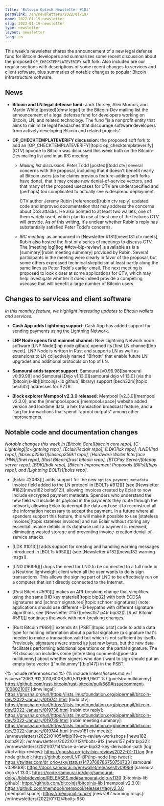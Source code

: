 ```yaml
---
title: 'Bitcoin Optech Newsletter #183'
permalink: /en/newsletters/2022/01/19/
name: 2022-01-19-newsletter
slug: 2022-01-19-newsletter
type: newsletter
layout: newsletter
lang: en
---
```

This week's newsletter shares the announcement of a new legal defense
fund for Bitcoin developers and summarizes some recent discussion about
the proposed `OP_CHECKTEMPLATEVERIFY` soft fork.  Also included are our
regular sections with descriptions of some recent changes to services
and client software, plus summaries of notable changes to popular
Bitcoin infrastructure software.

## News

- **Bitcoin and LN legal defense fund:** Jack Dorsey, Alex Morcos, and
  Martin White [posted][dmw legal] to the Bitcoin-Dev mailing list the
  announcement of a legal defense fund for developers working on Bitcoin,
  LN, and related technology.  The fund "is a nonprofit entity that aims
  to minimize legal headaches that discourage software developers from
  actively developing Bitcoin and related projects".

- **OP_CHECKTEMPLATEVERIFY discussion:** the proposed soft fork to add
  an [OP_CHECKTEMPLATEVERIFY][topic op_checktemplateverify] (CTV) opcode
  to Bitcoin was discussed this week both on the Bitcoin-Dev mailing
  list and in an IRC meeting.

  - *Mailing list discussion:* Peter Todd [posted][todd ctv] several
    concerns with the proposal, including that it doesn't benefit
    nearly all Bitcoin users (as he claims previous feature-adding
    soft forks have done), that it may create new denial-of-service
    vectors, and that many of the proposed usecases for CTV are
    underspecified and (perhaps) too complicated to actually see
    widespread deployment.

    CTV author Jeremy Rubin [referenced][rubin ctv reply] updated
    code and improved documentation that may address the concerns
    about DoS attacks.  He also pointed to at least two wallets, one
    of them widely used, which plan to use at least one of the
    features CTV will provide.  As of this writing, it's unclear
    whether Rubin's reply has substantially satisfied Peter Todd's
    concerns.

  - *IRC meeting:* as announced in [Newsletter #181][news181 ctv
    meets], Rubin also hosted the first of a series of meetings to
    discuss CTV.  The [meeting log][log ##ctv-bip-review] is available
    as is a [summary][rubin meeting summary] provided by Rubin.
    Several participants in the meeting were clearly in favor of the
    proposal, but some others expressed technical skepticism at least
    partly along the same lines as Peter Todd's earlier email.  The
    next meeting is proposed to look closer at some applications for
    CTV, which may help investigate whether it does indeed provide a
    compelling usecase that will benefit a large number of Bitcoin
    users.

## Changes to services and client software

*In this monthly feature, we highlight interesting updates to Bitcoin
wallets and services.*

- **Cash App adds Lightning support:**
  Cash App has added support for sending payments using the Lightning Network.

- **LNP Node opens first mainnet channel:**
  New Lightning Network node software [LNP Node][lnp node github] opened its [first LN channel][lnp tweet].
  LNP Node is written in Rust and supports LN as well as extensions to LN
  collectively named "Bifrost" that enable future LN upgrades and additional
  protocols on top of LN.

- **Samourai adds taproot support:**
  Samourai [v0.99.98][samourai v0.99.98] and Samourai [Dojo v1.13.0][samourai dojo v1.13.0]
  (via the [bitcoinjs-lib][bitcoinjs-lib github] library) support [bech32m][topic bech32] addresses for P2TR.

- **Block explorer Mempool v2.3.0 released:**
  Mempool [v2.3.0][mempool v2.3.0], and the [mempool.space][mempool.space]
  website added version and locktime data, a hex transaction broadcast feature,
  and a "tag for transactions that spend Taproot outputs" among other improvements.

## Notable code and documentation changes

*Notable changes this week in [Bitcoin Core][bitcoin core repo],
[C-Lightning][c-lightning repo], [Eclair][eclair repo], [LDK][ldk repo],
[LND][lnd repo], [libsecp256k1][libsecp256k1 repo], [Hardware Wallet
Interface (HWI)][hwi repo], [Rust Bitcoin][rust bitcoin repo], [BTCPay
Server][btcpay server repo], [BDK][bdk repo], [Bitcoin Improvement
Proposals (BIPs)][bips repo], and [Lightning BOLTs][bolts repo].*

- [Eclair #2063][] adds support for the new `option_payment_metadata`
  invoice field added to the LN protocol in [BOLTs #912][] (see
  [Newsletter #182][news182 bolts912]), allowing invoices created by
  Eclair to now include encrypted payment metadata.  Spenders who
  understand the new field will include its payload in the payments they
  route through the network, allowing Eclair to decrypt the data and use
  it to reconstruct all the information necessary to accept the payment.
  In a future where all spenders support this feature, this will make it
  possible to use [stateless invoices][topic stateless invoices] and run
  Eclair without storing any essential invoice details in its database
  until a payment is received, eliminating wasted storage and preventing
  invoice-creation denial-of-service attacks.

- [LDK #1013][] adds support for creating and handling warning messages
  introduced in [BOLTs #950][] (see [Newsletter #182][news182 warning msgs]).

- [LND #6006][] drops the need for LND to be connected to a full node or
  a Neutrino lightweight client when all the user wants to do is sign
  transactions.  This allows the signing part of LND to be effectively
  run on a computer that isn't directly connected to the Internet.

- [Rust Bitcoin #590][] makes an API-breaking change that simplifies
  using the same [HD key material][topic bip32] with both ECDSA
  signatures and [schnorr signatures][topic schnorr signatures] (note:
  applications should use different HD keypaths with different signature
  algorithms, see [Newsletter #157][news157 p4tr bip32]).  [Rust Bitcoin
  #591][] continues the work with non-breaking changes.

- [Rust Bitcoin #669][] extends its [PSBT][topic psbt] code to add a data type for holding information about a
  partial signature (a signature that's needed to make a transaction
  valid but which is not sufficient by itself).  Previously, signatures
  were stored as just raw bytes, but the new data facilitates performing
  additional operations on the partial signature.  The PR discussion
  includes some [interesting comments][poelstra nulldummy] about whether
  signers who don't want to sign should put an empty byte vector
  (["nulldummy"][bip147]) in the PSBT.

{% include references.md %}
{% include linkers/issues.md v=1 issues="2063,912,1013,6006,590,591,669,950" %}
[poelstra nulldummy]: https://github.com/rust-bitcoin/rust-bitcoin/pull/669#issuecomment-1008021007
[dmw legal]: https://gnusha.org/url/https://lists.linuxfoundation.org/pipermail/bitcoin-dev/2022-January/019741.html
[todd ctv]: https://gnusha.org/url/https://lists.linuxfoundation.org/pipermail/bitcoin-dev/2022-January/019738.html
[rubin ctv reply]: https://gnusha.org/url/https://lists.linuxfoundation.org/pipermail/bitcoin-dev/2022-January/019739.html
[rubin meeting summary]: https://gnusha.org/url/https://lists.linuxfoundation.org/pipermail/bitcoin-dev/2022-January/019744.html
[news181 ctv meets]: /en/newsletters/2022/01/05/#bip119-ctv-review-workshops
[news182 bolts912]: /en/newsletters/2022/01/12/#bolts-912
[news157 p4tr bip32]: /en/newsletters/2021/07/14/#use-a-new-bip32-key-derivation-path
[log ##ctv-bip-review]: https://gnusha.org/ctv-bip-review/2022-01-11.log
[lnp node github]: https://github.com/LNP-BP/lnp-node
[lnp tweet]: https://twitter.com/dr_orlovsky/status/1473768786750750733
[samourai v0.99.98]: https://docs.samourai.io/en/wallet/releases#v09998
[samourai dojo v1.13.0]: https://code.samourai.io/dojo/samourai-dojo/-/blob/develop/RELEASES.md#samourai-dojo-v1130
[bitcoinjs-lib github]: https://github.com/bitcoinjs/bitcoinjs-lib
[mempool v2.3.0]: https://github.com/mempool/mempool/releases/tag/v2.3.0
[mempool.space]: https://mempool.space/
[news182 warning msgs]: /en/newsletters/2022/01/12/#bolts-950
